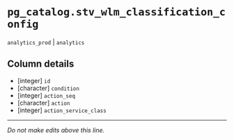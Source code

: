 # `pg_catalog.stv_wlm_classification_config`
`analytics_prod` | `analytics`

## Column details
* [integer]   `id`
* [character] `condition`
* [integer]   `action_seq`
* [character] `action`
* [integer]   `action_service_class`

-------------------------------------------------------------------------------
*Do not make edits above this line.*
